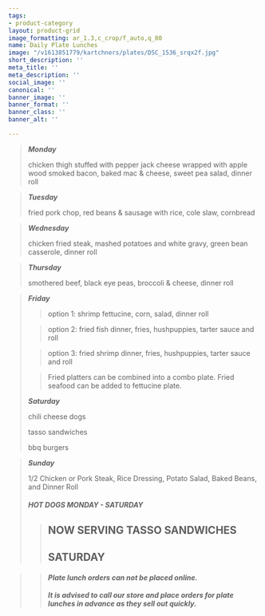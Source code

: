 ```yaml
---
tags:
- product-category
layout: product-grid
image_formatting: ar_1.3,c_crop/f_auto,q_80
name: Daily Plate Lunches
image: "/v1613851779/kartchners/plates/DSC_1536_srqx2f.jpg"
short_description: ''
meta_title: ''
meta_description: ''
social_image: ''
canonical: ''
banner_image: ''
banner_format: ''
banner_class: ''
banner_alt: ''

---
```

> **_Monday_**
>
> chicken thigh stuffed with pepper jack cheese wrapped with apple wood smoked bacon, baked mac & cheese, sweet pea salad, dinner roll

> **_Tuesday_**
>
> fried pork chop, red beans & sausage with rice, cole slaw, cornbread

> **_Wednesday_**
>
> chicken fried steak, mashed potatoes and white gravy, green bean casserole, dinner roll

> **_Thursday_**
>
> smothered beef, black eye peas, broccoli & cheese, dinner roll

> **_Friday_**
>
> > option 1: shrimp fettucine, corn, salad, dinner roll
>
> > option 2: fried fish dinner, fries, hushpuppies, tarter sauce and roll
>
> > option 3: fried shrimp dinner, fries, hushpuppies, tarter sauce and roll
>
> > Fried platters can be combined into a combo plate. Fried seafood can be added to fettucine plate.
>
> **_Saturday_**
>
> chili cheese dogs
>
> tasso sandwiches
>
> bbq burgers

> **_Sunday_**
>
> 1/2 Chicken or Pork Steak, Rice Dressing, Potato Salad, Baked Beans, and Dinner Roll
>
> ##### HOT DOGS MONDAY - SATURDAY
>
> > ## NOW SERVING TASSO SANDWICHES
> >
> > ## SATURDAY

> > #### **_Plate lunch orders can not be placed online._**
> >
> > **_It is advised to call our store and place orders for plate lunches in advance as they sell out quickly._**
